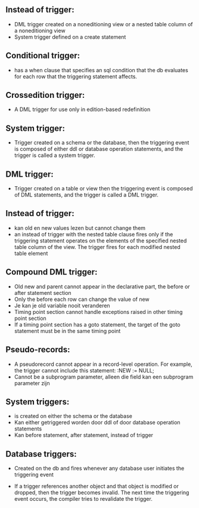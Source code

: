 ## Instead of trigger:
- DML trigger created on a noneditioning view or a nested table column of a noneditioning view
- System trigger defined on a create statement

## Conditional trigger:
- has a when clause that specifies an sql condition that the db evaluates for each row
that the triggering statement affects. 

## Crossedition trigger:
- A DML trigger for use only in edition-based redefinition


## System trigger:
- Trigger created on a schema or the database, then the triggering event
is composed of either ddl or database operation statements, and the trigger is called
a system trigger. 

## DML trigger:
- Trigger created on a table or view then the triggering event is composed of DML
statements, and the trigger is called a DML trigger. 





## Instead of trigger:
- kan old en new values lezen but cannot change them
- an instead of trigger with the nested table clause fires only if the triggering statement
operates on the elements of the specified nested table column of the view. The trigger fires
for each modified nested table element




## Compound DML trigger:
- Old new and parent cannot appear in the declarative part, the before or after statement section
- Only the before each row can change the value of new
- Je kan je old variable nooit veranderen
- Timing point section cannot handle exceptions raised in other timing point section
- If a timing point section has a goto statement, the target of the goto statement must be in the same
timing point


## Pseudo-records:
- A pseudorecord cannot appear in a record-level operation.
For example, the trigger cannot include this statement:
:NEW := NULL;
- Cannot be a subprogram parameter, alleen die field kan een subprogram parameter zijn




## System triggers:
- is created on either the schema or the database
- Kan either getriggered worden door ddl of door database operation statements
- Kan before statement, after statement, instead of trigger


## Database triggers:
- Created on the db and fires whenever any database user initiates the triggering event







- If a trigger references another object and that object is modified or dropped, then the trigger becomes invalid.
The next time the triggering event occurs, the compiler tries to revalidate the trigger. 